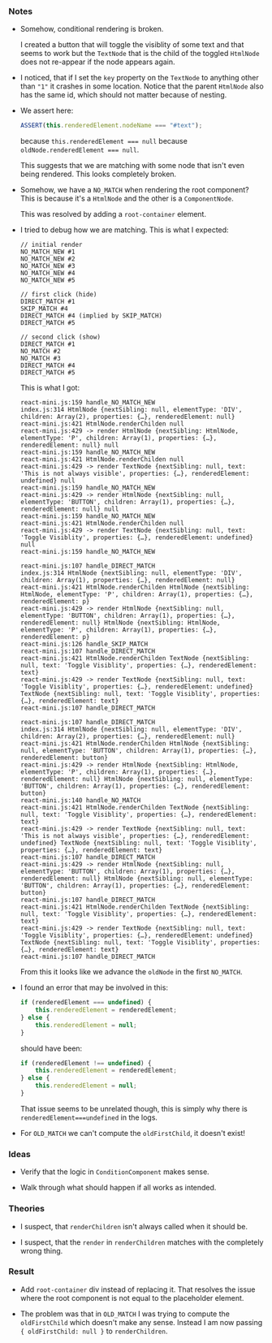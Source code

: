 ### Notes

-   Somehow, conditional rendering is broken.

    I created a button that will toggle the visiblity of some text and that seems to work but the `TextNode` that is the child of the
    toggled `HtmlNode` does not re-appear if the node appears again.

-   I noticed, that if I set the `key` property on the `TextNode` to anything other than `"1"` it crashes in some location.
    Notice that the parent `HtmlNode` also has the same id, which should not matter because of nesting.

-   We assert here:

    ```js
    ASSERT(this.renderedElement.nodeName === "#text");
    ```

    because `this.renderedElement === null` because `oldNode.renderedElement === null`.

    This suggests that we are matching with some node that isn't even being rendered.
    This looks completely broken.

-   Somehow, we have a `NO_MATCH` when rendering the root component?
    This is because it's a `HtmlNode` and the other is a `ComponentNode`.

    This was resolved by adding a `root-container` element.

-   I tried to debug how we are matching.
    This is what I expected:

    ```none
    // initial render
    NO_MATCH_NEW #1
    NO_MATCH_NEW #2
    NO_MATCH_NEW #3
    NO_MATCH_NEW #4
    NO_MATCH_NEW #5

    // first click (hide)
    DIRECT_MATCH #1
    SKIP_MATCH #4
    DIRECT_MATCH #4 (implied by SKIP_MATCH)
    DIRECT_MATCH #5

    // second click (show)
    DIRECT_MATCH #1
    NO_MATCH #2
    NO_MATCH #3
    DIRECT_MATCH #4
    DIRECT_MATCH #5
    ```

    This is what I got:

    ```none
    react-mini.js:159 handle_NO_MATCH_NEW
    index.js:314 HtmlNode {nextSibling: null, elementType: 'DIV', children: Array(2), properties: {…}, renderedElement: null}
    react-mini.js:421 HtmlNode.renderChilden null
    react-mini.js:429 -> render HtmlNode {nextSibling: HtmlNode, elementType: 'P', children: Array(1), properties: {…}, renderedElement: null} null
    react-mini.js:159 handle_NO_MATCH_NEW
    react-mini.js:421 HtmlNode.renderChilden null
    react-mini.js:429 -> render TextNode {nextSibling: null, text: 'This is not always visible', properties: {…}, renderedElement: undefined} null
    react-mini.js:159 handle_NO_MATCH_NEW
    react-mini.js:429 -> render HtmlNode {nextSibling: null, elementType: 'BUTTON', children: Array(1), properties: {…}, renderedElement: null} null
    react-mini.js:159 handle_NO_MATCH_NEW
    react-mini.js:421 HtmlNode.renderChilden null
    react-mini.js:429 -> render TextNode {nextSibling: null, text: 'Toggle Visiblity', properties: {…}, renderedElement: undefined} null
    react-mini.js:159 handle_NO_MATCH_NEW

    react-mini.js:107 handle_DIRECT_MATCH
    index.js:314 HtmlNode {nextSibling: null, elementType: 'DIV', children: Array(1), properties: {…}, renderedElement: null}
    react-mini.js:421 HtmlNode.renderChilden HtmlNode {nextSibling: HtmlNode, elementType: 'P', children: Array(1), properties: {…}, renderedElement: p}
    react-mini.js:429 -> render HtmlNode {nextSibling: null, elementType: 'BUTTON', children: Array(1), properties: {…}, renderedElement: null} HtmlNode {nextSibling: HtmlNode, elementType: 'P', children: Array(1), properties: {…}, renderedElement: p}
    react-mini.js:126 handle_SKIP_MATCH
    react-mini.js:107 handle_DIRECT_MATCH
    react-mini.js:421 HtmlNode.renderChilden TextNode {nextSibling: null, text: 'Toggle Visiblity', properties: {…}, renderedElement: text}
    react-mini.js:429 -> render TextNode {nextSibling: null, text: 'Toggle Visiblity', properties: {…}, renderedElement: undefined} TextNode {nextSibling: null, text: 'Toggle Visiblity', properties: {…}, renderedElement: text}
    react-mini.js:107 handle_DIRECT_MATCH

    react-mini.js:107 handle_DIRECT_MATCH
    index.js:314 HtmlNode {nextSibling: null, elementType: 'DIV', children: Array(2), properties: {…}, renderedElement: null}
    react-mini.js:421 HtmlNode.renderChilden HtmlNode {nextSibling: null, elementType: 'BUTTON', children: Array(1), properties: {…}, renderedElement: button}
    react-mini.js:429 -> render HtmlNode {nextSibling: HtmlNode, elementType: 'P', children: Array(1), properties: {…}, renderedElement: null} HtmlNode {nextSibling: null, elementType: 'BUTTON', children: Array(1), properties: {…}, renderedElement: button}
    react-mini.js:140 handle_NO_MATCH
    react-mini.js:421 HtmlNode.renderChilden TextNode {nextSibling: null, text: 'Toggle Visiblity', properties: {…}, renderedElement: text}
    react-mini.js:429 -> render TextNode {nextSibling: null, text: 'This is not always visible', properties: {…}, renderedElement: undefined} TextNode {nextSibling: null, text: 'Toggle Visiblity', properties: {…}, renderedElement: text}
    react-mini.js:107 handle_DIRECT_MATCH
    react-mini.js:429 -> render HtmlNode {nextSibling: null, elementType: 'BUTTON', children: Array(1), properties: {…}, renderedElement: null} HtmlNode {nextSibling: null, elementType: 'BUTTON', children: Array(1), properties: {…}, renderedElement: button}
    react-mini.js:107 handle_DIRECT_MATCH
    react-mini.js:421 HtmlNode.renderChilden TextNode {nextSibling: null, text: 'Toggle Visiblity', properties: {…}, renderedElement: text}
    react-mini.js:429 -> render TextNode {nextSibling: null, text: 'Toggle Visiblity', properties: {…}, renderedElement: undefined} TextNode {nextSibling: null, text: 'Toggle Visiblity', properties: {…}, renderedElement: text}
    react-mini.js:107 handle_DIRECT_MATCH
    ```

    From this it looks like we advance the `oldNode` in the first `NO_MATCH`.

-   I found an error that may be involved in this:

    ```js
    if (renderedElement === undefined) {
        this.renderedElement = renderedElement;
    } else {
        this.renderedElement = null;
    }
    ```

    should have been:

    ```js
    if (renderedElement !== undefined) {
        this.renderedElement = renderedElement;
    } else {
        this.renderedElement = null;
    }
    ```

    That issue seems to be unrelated though, this is simply why there is `renderedElement===undefined` in the logs.

-   For `OLD_MATCH` we can't compute the `oldFirstChild`, it doesn't exist!

### Ideas

-   Verify that the logic in `ConditionComponent` makes sense.

-   Walk through what should happen if all works as intended.

### Theories

-   I suspect, that `renderChildren` isn't always called when it should be.

-   I suspect, that the `render` in `renderChildren` matches with the completely wrong thing.

### Result

-   Add `root-container` div instead of replacing it.
    That resolves the issue where the root component is not equal to the placeholder element.

-   The problem was that in `OLD_MATCH` I was trying to compute the `oldFirstChild` which doesn't make any sense.
    Instead I am now passing `{ oldFirstChild: null }` to `renderChildren`.
